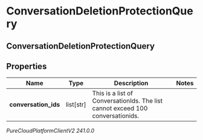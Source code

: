 # ConversationDeletionProtectionQuery

## ConversationDeletionProtectionQuery

## Properties

|Name | Type | Description | Notes|
|------------ | ------------- | ------------- | -------------|
| **conversation_ids** | list[str] | This is a list of ConversationIds. The list cannot exceed 100 conversationids. | |



_PureCloudPlatformClientV2 241.0.0_
